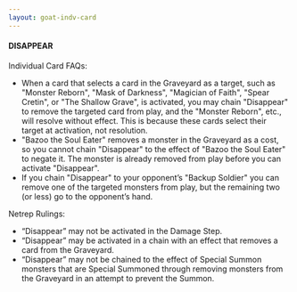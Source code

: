 ```yaml
---
layout: goat-indv-card
---
```


#### DISAPPEAR

Individual Card FAQs:

*   When a card that selects a card in the Graveyard as a target, such as "Monster Reborn", "Mask of Darkness", "Magician of Faith", "Spear Cretin", or "The Shallow Grave", is activated, you may chain "Disappear" to remove the targeted card from play, and the "Monster Reborn", etc., will resolve without effect. This is because these cards select their target at activation, not resolution.
*   "Bazoo the Soul Eater" removes a monster in the Graveyard as a cost, so you cannot chain "Disappear" to the effect of "Bazoo the Soul Eater" to negate it. The monster is already removed from play before you can activate "Disappear".
*   If you chain "Disappear" to your opponent’s "Backup Soldier" you can remove one of the targeted monsters from play, but the remaining two (or less) go to the opponent’s hand.

Netrep Rulings:

*   “Disappear” may not be activated in the Damage Step.
*   “Disappear” may be activated in a chain with an effect that removes a card from the Graveyard.
*   “Disappear” may not be chained to the effect of Special Summon monsters that are Special Summoned through removing monsters from the Graveyard in an attempt to prevent the Summon.